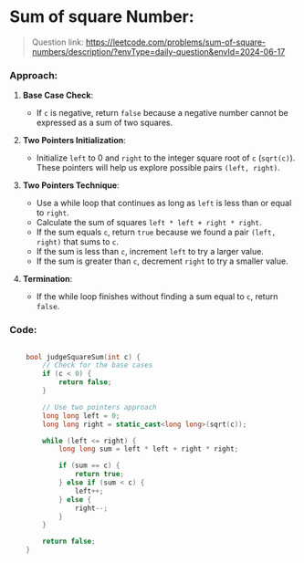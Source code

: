 # Sum of square Number:

> Question link:
> https://leetcode.com/problems/sum-of-square-numbers/description/?envType=daily-question&envId=2024-06-17

### Approach:

1. **Base Case Check**: 
   - If `c` is negative, return `false` because a negative number cannot be expressed as a sum of two squares.

2. **Two Pointers Initialization**: 
   - Initialize `left` to 0 and `right` to the integer square root of `c` (`sqrt(c)`). These pointers will help us explore possible pairs `(left, right)`.

3. **Two Pointers Technique**:
   - Use a while loop that continues as long as `left` is less than or equal to `right`.
   - Calculate the sum of squares `left * left + right * right`.
   - If the sum equals `c`, return `true` because we found a pair `(left, right)` that sums to `c`.
   - If the sum is less than `c`, increment `left` to try a larger value.
   - If the sum is greater than `c`, decrement `right` to try a smaller value.

4. **Termination**:
   - If the while loop finishes without finding a sum equal to `c`, return `false`.


### Code:

```C++

    bool judgeSquareSum(int c) {
        // Check for the base cases
        if (c < 0) {
            return false;
        }

        // Use two pointers approach
        long long left = 0;
        long long right = static_cast<long long>(sqrt(c));

        while (left <= right) {
            long long sum = left * left + right * right;

            if (sum == c) {
                return true;
            } else if (sum < c) {
                left++;
            } else {
                right--;
            }
        }

        return false;
    }

```
